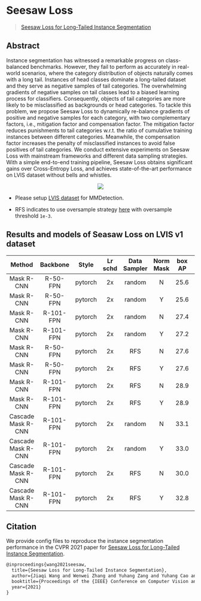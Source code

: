 # Seesaw Loss

> [Seesaw Loss for Long-Tailed Instance Segmentation](https://arxiv.org/abs/2008.10032)

<!-- [ALGORITHM] -->

## Abstract

Instance segmentation has witnessed a remarkable progress on class-balanced benchmarks. However, they fail to perform as accurately in real-world scenarios, where the category distribution of objects naturally comes with a long tail. Instances of head classes dominate a long-tailed dataset and they serve as negative samples of tail categories. The overwhelming gradients of negative samples on tail classes lead to a biased learning process for classifiers. Consequently, objects of tail categories are more likely to be misclassified as backgrounds or head categories. To tackle this problem, we propose Seesaw Loss to dynamically re-balance gradients of positive and negative samples for each category, with two complementary factors, i.e., mitigation factor and compensation factor. The mitigation factor reduces punishments to tail categories w.r.t. the ratio of cumulative training instances between different categories. Meanwhile, the compensation factor increases the penalty of misclassified instances to avoid false positives of tail categories. We conduct extensive experiments on Seesaw Loss with mainstream frameworks and different data sampling strategies. With a simple end-to-end training pipeline, Seesaw Loss obtains significant gains over Cross-Entropy Loss, and achieves state-of-the-art performance on LVIS dataset without bells and whistles.

<div align=center>
<img src="https://user-images.githubusercontent.com/40661020/143974715-d181abe5-d0a2-40d3-a2bd-17d8c60b89b8.png"/>
</div>

- Please setup [LVIS dataset](../lvis/README.md) for MMDetection.

- RFS indicates to use oversample strategy [here](../../docs/tutorials/customipredataset.md#class-balanced-dataset) with oversample threshold `1e-3`.

## Results and models of Seasaw Loss on LVIS v1 dataset

|       Method       | Backbone  |  Style  | Lr schd | Data Sampler | Norm Mask | box AP | mask AP |                                           Config                                           |                                                                                                                                                         Download                                                                                                                                                         |
| :----------------: | :-------: | :-----: | :-----: | :----------: | :-------: | :----: | :-----: | :----------------------------------------------------------------------------------------: | :----------------------------------------------------------------------------------------------------------------------------------------------------------------------------------------------------------------------------------------------------------------------------------------------------------------------: |
|     Mask R-CNN     | R-50-FPN  | pytorch |   2x    |    random    |     N     |  25.6  |  25.0   |             [config](./mask-rcnn_r50_fpn_seesaw-loss_random-ms-2x_lvis-v1.py)              |                          [model](https://mmassets.onedl.ai/mmdetection/v2.0/seesaw_loss/mask_rcnn_r50_fpn_random_seesaw_loss_mstrain_2x_lvis_v1-a698dd3d.pth) \| [log](https://mmassets.onedl.ai/mmdetection/v2.0/seesaw_loss/mask_rcnn_r50_fpn_random_seesaw_loss_mstrain_2x_lvis_v1.log.json)                          |
|     Mask R-CNN     | R-50-FPN  | pytorch |   2x    |    random    |     Y     |  25.6  |  25.4   |       [config](./mask-rcnn_r50_fpn_seesaw-loss-normed-mask_random-ms-2x_lvis-v1.py)        |              [model](https://mmassets.onedl.ai/mmdetection/v2.0/seesaw_loss/mask_rcnn_r50_fpn_random_seesaw_loss_normed_mask_mstrain_2x_lvis_v1-a1c11314.pth) \| [log](https://mmassets.onedl.ai/mmdetection/v2.0/seesaw_loss/mask_rcnn_r50_fpn_random_seesaw_loss_normed_mask_mstrain_2x_lvis_v1.log.json)              |
|     Mask R-CNN     | R-101-FPN | pytorch |   2x    |    random    |     N     |  27.4  |  26.7   |             [config](./mask-rcnn_r101_fpn_seesaw-loss_random-ms-2x_lvis-v1.py)             |                         [model](https://mmassets.onedl.ai/mmdetection/v2.0/seesaw_loss/mask_rcnn_r101_fpn_random_seesaw_loss_mstrain_2x_lvis_v1-8e6e6dd5.pth) \| [log](https://mmassets.onedl.ai/mmdetection/v2.0/seesaw_loss/mask_rcnn_r101_fpn_random_seesaw_loss_mstrain_2x_lvis_v1.log.json)                         |
|     Mask R-CNN     | R-101-FPN | pytorch |   2x    |    random    |     Y     |  27.2  |  27.3   |       [config](./mask-rcnn_r101_fpn_seesaw-loss-normed-mask_random-ms-2x_lvis-v1.py)       |             [model](https://mmassets.onedl.ai/mmdetection/v2.0/seesaw_loss/mask_rcnn_r101_fpn_random_seesaw_loss_normed_mask_mstrain_2x_lvis_v1-a0b59c42.pth) \| [log](https://mmassets.onedl.ai/mmdetection/v2.0/seesaw_loss/mask_rcnn_r101_fpn_random_seesaw_loss_normed_mask_mstrain_2x_lvis_v1.log.json)             |
|     Mask R-CNN     | R-50-FPN  | pytorch |   2x    |     RFS      |     N     |  27.6  |  26.4   |           [config](./mask-rcnn_r50_fpn_seesaw-loss_sample1e-3-ms-2x_lvis-v1.py)            |                      [model](https://mmassets.onedl.ai/mmdetection/v2.0/seesaw_loss/mask_rcnn_r50_fpn_sample1e-3_seesaw_loss_mstrain_2x_lvis_v1-392a804b.pth) \| [log](https://mmassets.onedl.ai/mmdetection/v2.0/seesaw_loss/mask_rcnn_r50_fpn_sample1e-3_seesaw_loss_mstrain_2x_lvis_v1.log.json)                      |
|     Mask R-CNN     | R-50-FPN  | pytorch |   2x    |     RFS      |     Y     |  27.6  |  26.8   |     [config](./mask-rcnn_r50_fpn_seesaw-loss-normed-mask_sample1e-3-ms-2x_lvis-v1.py)      |          [model](https://mmassets.onedl.ai/mmdetection/v2.0/seesaw_loss/mask_rcnn_r50_fpn_sample1e-3_seesaw_loss_normed_mask_mstrain_2x_lvis_v1-cd0f6a12.pth) \| [log](https://mmassets.onedl.ai/mmdetection/v2.0/seesaw_loss/mask_rcnn_r50_fpn_sample1e-3_seesaw_loss_normed_mask_mstrain_2x_lvis_v1.log.json)          |
|     Mask R-CNN     | R-101-FPN | pytorch |   2x    |     RFS      |     N     |  28.9  |  27.6   |           [config](./mask-rcnn_r101_fpn_seesaw-loss_sample1e-3-ms-2x_lvis-v1.py)           |                     [model](https://mmassets.onedl.ai/mmdetection/v2.0/seesaw_loss/mask_rcnn_r101_fpn_sample1e-3_seesaw_loss_mstrain_2x_lvis_v1-e68eb464.pth) \| [log](https://mmassets.onedl.ai/mmdetection/v2.0/seesaw_loss/mask_rcnn_r101_fpn_sample1e-3_seesaw_loss_mstrain_2x_lvis_v1.log.json)                     |
|     Mask R-CNN     | R-101-FPN | pytorch |   2x    |     RFS      |     Y     |  28.9  |  28.2   |     [config](./mask-rcnn_r101_fpn_seesaw-loss-normed-mask_sample1e-3-ms-2x_lvis-v1.py)     |         [model](https://mmassets.onedl.ai/mmdetection/v2.0/seesaw_loss/mask_rcnn_r101_fpn_sample1e-3_seesaw_loss_normed_mask_mstrain_2x_lvis_v1-1d817139.pth) \| [log](https://mmassets.onedl.ai/mmdetection/v2.0/seesaw_loss/mask_rcnn_r101_fpn_sample1e-3_seesaw_loss_normed_mask_mstrain_2x_lvis_v1.log.json)         |
| Cascade Mask R-CNN | R-101-FPN | pytorch |   2x    |    random    |     N     |  33.1  |  29.2   |         [config](./cascade-mask-rcnn_r101_fpn_seesaw-loss_random-ms-2x_lvis-v1.py)         |                 [model](https://mmassets.onedl.ai/mmdetection/v2.0/seesaw_loss/cascade_mask_rcnn_r101_fpn_random_seesaw_loss_mstrain_2x_lvis_v1-71e2215e.pth) \| [log](https://mmassets.onedl.ai/mmdetection/v2.0/seesaw_loss/cascade_mask_rcnn_r101_fpn_random_seesaw_loss_mstrain_2x_lvis_v1.log.json)                 |
| Cascade Mask R-CNN | R-101-FPN | pytorch |   2x    |    random    |     Y     |  33.0  |  30.0   |   [config](./cascade-mask-rcnn_r101_fpn_seesaw-loss-normed-mask_random-ms-2x_lvis-v1.py)   |     [model](https://mmassets.onedl.ai/mmdetection/v2.0/seesaw_loss/cascade_mask_rcnn_r101_fpn_random_seesaw_loss_normed_mask_mstrain_2x_lvis_v1-8b5a6745.pth) \| [log](https://mmassets.onedl.ai/mmdetection/v2.0/seesaw_loss/cascade_mask_rcnn_r101_fpn_random_seesaw_loss_normed_mask_mstrain_2x_lvis_v1.log.json)     |
| Cascade Mask R-CNN | R-101-FPN | pytorch |   2x    |     RFS      |     N     |  30.0  |  29.3   |       [config](./cascade-mask-rcnn_r101_fpn_seesaw-loss_sample1e-3-ms-2x_lvis-v1.py)       |             [model](https://mmassets.onedl.ai/mmdetection/v2.0/seesaw_loss/cascade_mask_rcnn_r101_fpn_sample1e-3_seesaw_loss_mstrain_2x_lvis_v1-5d8ca2a4.pth) \| [log](https://mmassets.onedl.ai/mmdetection/v2.0/seesaw_loss/cascade_mask_rcnn_r101_fpn_sample1e-3_seesaw_loss_mstrain_2x_lvis_v1.log.json)             |
| Cascade Mask R-CNN | R-101-FPN | pytorch |   2x    |     RFS      |     Y     |  32.8  |  30.1   | [config](./cascade-mask-rcnn_r101_fpn_seesaw-loss-normed-mask_sample1e-3-ms-2x_lvis-v1.py) | [model](https://mmassets.onedl.ai/mmdetection/v2.0/seesaw_loss/cascade_mask_rcnn_r101_fpn_sample1e-3_seesaw_loss_normed_mask_mstrain_2x_lvis_v1-c8551505.pth) \| [log](https://mmassets.onedl.ai/mmdetection/v2.0/seesaw_loss/cascade_mask_rcnn_r101_fpn_sample1e-3_seesaw_loss_normed_mask_mstrain_2x_lvis_v1.log.json) |

## Citation

We provide config files to reproduce the instance segmentation performance in the CVPR 2021 paper for [Seesaw Loss for Long-Tailed Instance Segmentation](https://arxiv.org/abs/2008.10032).

```latex
@inproceedings{wang2021seesaw,
  title={Seesaw Loss for Long-Tailed Instance Segmentation},
  author={Jiaqi Wang and Wenwei Zhang and Yuhang Zang and Yuhang Cao and Jiangmiao Pang and Tao Gong and Kai Chen and Ziwei Liu and Chen Change Loy and Dahua Lin},
  booktitle={Proceedings of the {IEEE} Conference on Computer Vision and Pattern Recognition},
  year={2021}
}
```
